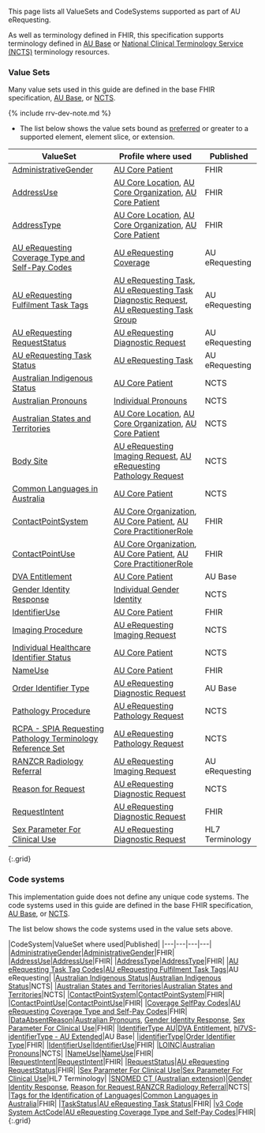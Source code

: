This page lists all ValueSets and CodeSystems supported as part of AU eRequesting. 

As well as terminology defined in FHIR, this specification supports terminology defined in [AU Base](https://build.fhir.org/ig/hl7au/au-fhir-base/terminology.html) or [National Clinical Terminology Service (NCTS)](https://www.healthterminologies.gov.au/integration/R4/fhir) terminology resources. 

### Value Sets

Many value sets used in this guide are defined in the base FHIR specification, [AU Base](https://build.fhir.org/ig/hl7au/au-fhir-base/terminology.html), or [NCTS](https://www.healthterminologies.gov.au/integration/R4/fhir/metadata).


{% include rrv-dev-note.md %}

- The list below shows the value sets bound as [preferred](https://hl7.org/fhir/R4/terminologies.html#preferred) or greater to a supported element, element slice, or extension.

|ValueSet|Profile where used|Published|
|---| ---| ---|
|[AdministrativeGender](https://hl7.org/fhir/R4/valueset-administrative-gender.html)|[AU Core Patient](https://build.fhir.org/ig/hl7au/au-fhir-core/StructureDefinition-au-core-patient.html)|FHIR|
|[AddressUse](http://hl7.org/fhir/ValueSet/address-use)|[AU Core Location](https://build.fhir.org/ig/hl7au/au-fhir-core/StructureDefinition-au-core-location.html), [AU Core Organization](https://build.fhir.org/ig/hl7au/au-fhir-core/StructureDefinition-au-core-organization.html), [AU Core Patient](https://build.fhir.org/ig/hl7au/au-fhir-core/StructureDefinition-au-core-patient.html)|FHIR|
|[AddressType](http://hl7.org/fhir/ValueSet/address-type)|[AU Core Location](https://build.fhir.org/ig/hl7au/au-fhir-core/StructureDefinition-au-core-location.html), [AU Core Organization](https://build.fhir.org/ig/hl7au/au-fhir-core/StructureDefinition-au-core-organization.html), [AU Core Patient](https://build.fhir.org/ig/hl7au/au-fhir-core/StructureDefinition-au-core-patient.html)|FHIR|
|[AU eRequesting Coverage Type and Self-Pay Codes](ValueSet-au-erequesting-coverage-type.html)|[AU eRequesting Coverage](StructureDefinition-au-erequesting-coverage.html)|AU eRequesting|
|[AU eRequesting Fulfilment Task Tags](ValueSet-au-erequesting-fulfilment-task-tags.html)|[AU eRequesting Task](StructureDefinition-au-erequesting-task.html), [AU eRequesting Task Diagnostic Request](StructureDefinition-au-erequesting-task-group.html), [AU eRequesting Task Group](StructureDefinition-au-erequesting-task-diagnosticrequest.html)|AU eRequesting|
|[AU eRequesting RequestStatus](ValueSet-au-erequesting-request-status.html)|[AU eRequesting Diagnostic Request](StructureDefinition-au-erequesting-diagnosticrequest.html)|AU eRequesting|
|[AU eRequesting Task Status](ValueSet-au-erequesting-task-status.html)|[AU eRequesting Task](StructureDefinition-au-erequesting-task.html)|AU eRequesting|
|[Australian Indigenous Status](https://healthterminologies.gov.au/fhir/ValueSet/australian-indigenous-status-1)|[AU Core Patient](https://build.fhir.org/ig/hl7au/au-fhir-core/StructureDefinition-au-core-patient.html)|NCTS|
|[Australian Pronouns](https://www.healthterminologies.gov.au/integration/R4/fhir/ValueSet/australian-pronouns-1)|[Individual Pronouns](http://hl7.org/fhir/StructureDefinition/individual-pronouns)|NCTS|
|[Australian States and Territories](https://healthterminologies.gov.au/fhir/ValueSet/australian-states-territories-2)|[AU Core Location](https://build.fhir.org/ig/hl7au/au-fhir-core/StructureDefinition-au-core-location.html), [AU Core Organization](https://build.fhir.org/ig/hl7au/au-fhir-core/StructureDefinition-au-core-organization.html), [AU Core Patient](https://build.fhir.org/ig/hl7au/au-fhir-core/StructureDefinition-au-core-patient.html)|NCTS|
|[Body Site](https://healthterminologies.gov.au/fhir/ValueSet/body-site-1)|[AU eRequesting Imaging Request](StructureDefinition-au-erequesting-servicerequest-imag.html), [AU eRequesting Pathology Request](StructureDefinition-au-erequesting-servicerequest-path.html)|NCTS|
|[Common Languages in Australia](https://healthterminologies.gov.au/fhir/ValueSet/common-languages-australia-2)|[AU Core Patient](https://build.fhir.org/ig/hl7au/au-fhir-core/StructureDefinition-au-core-patient.html)|NCTS|
|[ContactPointSystem](http://hl7.org/fhir/ValueSet/contact-point-system)|[AU Core Organization](https://build.fhir.org/ig/hl7au/au-fhir-core/StructureDefinition-au-core-organization.html), [AU Core Patient](https://build.fhir.org/ig/hl7au/au-fhir-core/StructureDefinition-au-core-patient.html), [AU Core PractitionerRole](https://build.fhir.org/ig/hl7au/au-fhir-core/StructureDefinition-au-core-practitionerrole.html)|FHIR|
|[ContactPointUse](http://hl7.org/fhir/ValueSet/contact-point-use)|[AU Core Organization](https://build.fhir.org/ig/hl7au/au-fhir-core/StructureDefinition-au-core-organization.html), [AU Core Patient](https://build.fhir.org/ig/hl7au/au-fhir-core/StructureDefinition-au-core-patient.html), [AU Core PractitionerRole](https://build.fhir.org/ig/hl7au/au-fhir-core/StructureDefinition-au-core-practitionerrole.html)|FHIR|
|[DVA Entitlement](https://build.fhir.org/ig/hl7au/au-fhir-base/ValueSet-dva-entitlement.html)|[AU Core Patient](https://build.fhir.org/ig/hl7au/au-fhir-core/StructureDefinition-au-core-patient.html)|AU Base|
|[Gender Identity Response](https://healthterminologies.gov.au/fhir/ValueSet/gender-identity-response-1)|[Individual Gender Identity](http://hl7.org/fhir/StructureDefinition/individual-genderIdentity)|NCTS|
|[IdentifierUse](https://hl7.org/fhir/R4/valueset-identifier-use.html)|[AU Core Patient](https://build.fhir.org/ig/hl7au/au-fhir-core/StructureDefinition-au-core-patient.html)|FHIR|
|[Imaging Procedure](https://healthterminologies.gov.au/fhir/ValueSet/imaging-procedure-1)|[AU eRequesting Imaging Request](StructureDefinition-au-erequesting-servicerequest-imag.html)|NCTS|
|[Individual Healthcare Identifier Status](https://healthterminologies.gov.au/fhir/ValueSet/ihi-status-1)|[AU Core Patient](https://build.fhir.org/ig/hl7au/au-fhir-core/StructureDefinition-au-core-patient.html)|NCTS|
|[NameUse](https://hl7.org/fhir/R4/valueset-name-use.html)|[AU Core Patient](https://build.fhir.org/ig/hl7au/au-fhir-core/StructureDefinition-au-core-patient.html)|FHIR|
|[Order Identifier Type](https://build.fhir.org/ig/hl7au/au-fhir-base//ValueSet-order-identifier-type.html)|[AU eRequesting Diagnostic Request](StructureDefinition-au-erequesting-diagnosticrequest.html)|AU Base|
|[Pathology Procedure](https://healthterminologies.gov.au/fhir/ValueSet/pathology-procedure-1)|[AU eRequesting Pathology Request](StructureDefinition-au-erequesting-servicerequest-path.html)|NCTS|
|[RCPA - SPIA Requesting Pathology Terminology Reference Set](https://www.healthterminologies.gov.au/integration/R4/fhir/ValueSet/spia-requesting-refset-3)|[AU eRequesting Pathology Request](StructureDefinition-au-erequesting-servicerequest-path.html)|NCTS|
|[RANZCR Radiology Referral](ValueSet-ranzcr-radiology-referral.html)|[AU eRequesting Imaging Request](StructureDefinition-au-erequesting-servicerequest-imag.html)|AU eRequesting|
|[Reason for Request](https://healthterminologies.gov.au/fhir/ValueSet/reason-for-request-1)|[AU eRequesting Diagnostic Request](StructureDefinition-au-erequesting-diagnosticrequest.html)|NCTS|
|[RequestIntent](https://hl7.org/fhir/R4/valueset-request-intent.html)|[AU eRequesting Diagnostic Request](StructureDefinition-au-erequesting-diagnosticrequest.html)|FHIR|
|[Sex Parameter For Clinical Use](http://terminology.hl7.org/ValueSet/sex-parameter-for-clinical-use)|[AU eRequesting Diagnostic Request](StructureDefinition-au-erequesting-diagnosticrequest.html)|HL7 Terminology|
{:.grid}



### Code systems

This implementation guide does not define any unique code systems. The code systems used in this guide are defined in the base FHIR specification, [AU Base](https://build.fhir.org/ig/hl7au/au-fhir-base/terminology.html), or [NCTS](https://www.healthterminologies.gov.au/integration/R4/fhir/metadata).  

The list below shows the code systems used in the value sets above.

|CodeSystem|ValueSet where used|Published|
|---|---|---|---|
|[AdministrativeGender](https://hl7.org/fhir/R4/codesystem-administrative-gender.html)|[AdministrativeGender](https://hl7.org/fhir/R4/valueset-administrative-gender.html)|FHIR|
|[AddressUse](http://hl7.org/fhir/address-use)|[AddressUse](http://hl7.org/fhir/ValueSet/address-use)|FHIR|
|[AddressType](http://hl7.org/fhir/address-type)|[AddressType](http://hl7.org/fhir/ValueSet/address-type)|FHIR|
|[AU eRequesting Task Tag Codes](CodeSystem-au-erequesting-task-tag.html)|[AU eRequesting Fulfilment Task Tags](ValueSet-au-erequesting-fulfilment-task-tags.html)|AU eRequesting|
|[Australian Indigenous Status](https://healthterminologies.gov.au/fhir/CodeSystem/australian-indigenous-status-1)|[Australian Indigenous Status](https://healthterminologies.gov.au/fhir/ValueSet/australian-indigenous-status-1)|NCTS|
|[Australian States and Territories](https://healthterminologies.gov.au/fhir/CodeSystem/australian-states-territories-1)|[Australian States and Territories](https://healthterminologies.gov.au/fhir/ValueSet/australian-states-territories-2)|NCTS|
|[ContactPointSystem](http://hl7.org/fhir/contact-point-system)|[ContactPointSystem](http://hl7.org/fhir/ValueSet/contact-point-system)|FHIR|
|[ContactPointUse](http://hl7.org/fhir/contact-point-use)|[ContactPointUse](http://hl7.org/fhir/ValueSet/contact-point-use)|FHIR|
|[Coverage SelfPay Codes](http://terminology.hl7.org/CodeSystem/coverage-selfpay)|[AU eRequesting Coverage Type and Self-Pay Codes](ValueSet-au-erequesting-coverage-type.html)|FHIR|
|[DataAbsentReason](https://terminology.hl7.org/CodeSystem-data-absent-reason.html)|[Australian Pronouns](https://www.healthterminologies.gov.au/integration/R4/fhir/ValueSet/australian-pronouns-1), [Gender Identity Response](https://healthterminologies.gov.au/fhir/ValueSet/gender-identity-response-1), [Sex Parameter For Clinical Use](http://terminology.hl7.org/ValueSet/sex-parameter-for-clinical-use)|FHIR|
|[IdentifierType AU](https://build.fhir.org/ig/hl7au/au-fhir-base//CodeSystem-au-v2-0203.html)|[DVA Entitlement](https://build.fhir.org/ig/hl7au/au-fhir-base/ValueSet-dva-entitlement.html), [hl7VS-identifierType - AU Extended](https://build.fhir.org/ig/hl7au/au-fhir-base/ValueSet-au-v2-0203-extended.html)|AU Base|
|[identifierType](https://terminology.hl7.org/5.5.0/CodeSystem-v2-0203.html)|[Order Identifier Type](https://build.fhir.org/ig/hl7au/au-fhir-base/ValueSet-order-identifier-type.html)|FHIR|
|[IdentifierUse](https://hl7.org/fhir/R4/valueset-identifier-use.html)|[IdentifierUse](https://hl7.org/fhir/R4/valueset-identifier-use.html)|FHIR|
|[LOINC](https://www.healthterminologies.gov.au/access-clinical-terminology/access-fhir-terminology-resources/code-systems/?ui:filter=loinc)|[Australian Pronouns](https://healthterminologies.gov.au/fhir/ValueSet/australian-pronouns-1)|NCTS|
|[NameUse](https://hl7.org/fhir/R4/codesystem-name-use.html)|[NameUse](https://hl7.org/fhir/R4/valueset-name-use.html)|FHIR|
|[RequestIntent](https://hl7.org/fhir/R4/codesystem-request-intent.html)|[RequestIntent](https://hl7.org/fhir/R4/valueset-request-intent.html)|FHIR|
|[RequestStatus](https://hl7.org/fhir/R4/codesystem-request-status.html)|[AU eRequesting RequestStatus](ValueSet-au-erequesting-request-status.html)|FHIR|
|[Sex Parameter For Clinical Use](http://terminology.hl7.org/CodeSystem/sex-parameter-for-clinical-use)|[Sex Parameter For Clinical Use](http://terminology.hl7.org/ValueSet/sex-parameter-for-clinical-use)|HL7 Terminology|
|[SNOMED CT (Australian extension)](https://www.healthterminologies.gov.au/access-clinical-terminology/access-fhir-terminology-resources/code-systems/?ui:filter=snomed)|[Gender Identity Response](https://healthterminologies.gov.au/fhir/ValueSet/gender-identity-response-1), [Reason for Request](https://healthterminologies.gov.au/fhir/ValueSet/reason-for-request-1),[RANZCR Radiology Referral](ValueSet-ranzcr-radiology-referral.html)|NCTS|
|[Tags for the Identification of Languages](https://terminology.hl7.org/CodeSystem-v3-ietf3066.html)|[Common Languages in Australia](https://healthterminologies.gov.au/fhir/ValueSet/common-languages-australia-2)|FHIR|
|[TaskStatus](https://hl7.org/fhir/R4/codesystem-task-status.html)|[AU eRequesting Task Status](ValueSet-au-erequesting-task-status.html)|FHIR|
|[v3 Code System ActCode](https://www.hl7.org/fhir/R4/v3/ActCode/cs.html)|[AU eRequesting Coverage Type and Self-Pay Codes](ValueSet-au-erequesting-coverage-type.html)|FHIR|
{:.grid}
